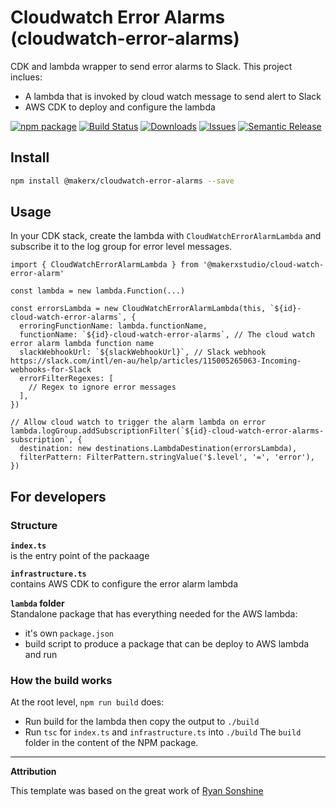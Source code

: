 # Cloudwatch Error Alarms (cloudwatch-error-alarms)

CDK and lambda wrapper to send error alarms to Slack. This project inclues:

- A lambda that is invoked by cloud watch message to send alert to Slack
- AWS CDK to deploy and configure the lambda

[![npm package][npm-img]][npm-url]
[![Build Status][build-img]][build-url]
[![Downloads][downloads-img]][downloads-url]
[![Issues][issues-img]][issues-url]
[![Semantic Release][semantic-release-img]][semantic-release-url]

## Install

```bash
npm install @makerx/cloudwatch-error-alarms --save
```

## Usage

In your CDK stack, create the lambda with `CloudWatchErrorAlarmLambda` and subscribe it to the log group for error level messages.

```
import { CloudWatchErrorAlarmLambda } from '@makerxstudio/cloud-watch-error-alarm'

const lambda = new lambda.Function(...)

const errorsLambda = new CloudWatchErrorAlarmLambda(this, `${id}-cloud-watch-error-alarms`, {
  erroringFunctionName: lambda.functionName,
  functionName: `${id}-cloud-watch-error-alarms`, // The cloud watch error alarm lambda function name
  slackWebhookUrl: `${slackWebhookUrl}`, // Slack webhook https://slack.com/intl/en-au/help/articles/115005265063-Incoming-webhooks-for-Slack
  errorFilterRegexes: [
    // Regex to ignore error messages
  ],
})

// Allow cloud watch to trigger the alarm lambda on error
lambda.logGroup.addSubscriptionFilter(`${id}-cloud-watch-error-alarms-subscription`, {
  destination: new destinations.LambdaDestination(errorsLambda),
  filterPattern: FilterPattern.stringValue('$.level', '=', 'error'),
})
```

## For developers

### Structure

**`index.ts`**  
is the entry point of the packaage

**`infrastructure.ts`**  
contains AWS CDK to configure the error alarm lambda

**`lambda` folder**  
Standalone package that has everything needed for the AWS lambda:

- it's own `package.json`
- build script to produce a package that can be deploy to AWS lambda and run

### How the build works

At the root level, `npm run build` does:

- Run build for the lambda then copy the output to `./build`
- Run `tsc` for `index.ts` and `infrastructure.ts` into `./build`
  The `build` folder in the content of the NPM package.

[build-img]: https://github.com/MakerXStudio/cloudwatch-error-alarms/actions/workflows/release.yml/badge.svg
[build-url]: https://github.com/MakerXStudio/cloudwatch-error-alarms/actions/workflows/release.yml
[downloads-img]: https://img.shields.io/npm/dt/@MakerXStudio/cloudwatch-error-alarms
[downloads-url]: https://www.npmtrends.com/@makerx/cloudwatch-error-alarms
[npm-img]: https://img.shields.io/npm/v/@makerx/cloudwatch-error-alarms
[npm-url]: https://www.npmjs.com/package/@makerx/cloudwatch-error-alarms
[issues-img]: https://img.shields.io/github/issues/MakerXStudio/cloudwatch-error-alarms
[issues-url]: https://github.com/MakerXStudio/cloudwatch-error-alarms/issues
[semantic-release-img]: https://img.shields.io/badge/%20%20%F0%9F%93%A6%F0%9F%9A%80-semantic--release-e10079.svg
[semantic-release-url]: https://github.com/semantic-release/semantic-release

---

**Attribution**

This template was based on the great work of [Ryan Sonshine](https://github.com/ryansonshine/typescript-npm-package-template)

